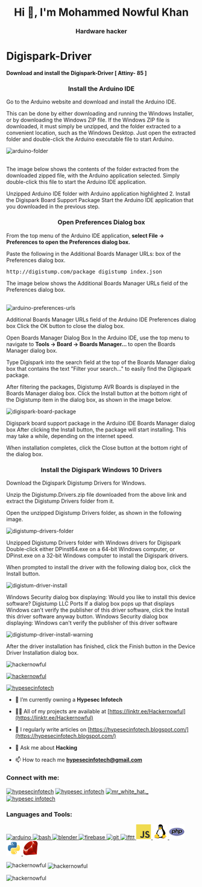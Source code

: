 
<h1 align="center">Hi 👋, I'm Mohammed Nowful Khan</h1>
<h3 align="center">Hardware hacker</h3>

# Digispark-Driver
<b>Download and install the Digispark-Driver [ Attiny- 85 ] </b>

<h3 align="center"> Install the Arduino IDE </h3>
Go to the Arduino website and download and install the Arduino IDE.

This can be done by either downloading and running the Windows Installer, or by downloading the Windows ZIP file. If the Windows ZIP file is downloaded, it must simply be unzipped, and the folder extracted to a convenient location, such as the Windows Desktop. Just open the extracted folder and double-click the Arduino executable file to start Arduino.
<br>

![arduino-folder](https://github.com/HackerNowful/Digispark-Driver/assets/124292739/88d4f6be-587f-48da-9699-1028c7154520)

<br>
The image below shows the contents of the folder extracted from the downloaded zipped file, with the Arduino application selected. Simply double-click this file to start the Arduino IDE application.

Unzipped Arduino IDE folder with Arduino application highlighted
2. Install the Digispark Board Support Package
Start the Arduino IDE application that you downloaded in the previous step.

<h3 align="center">Open Preferences Dialog box</h3>
From the top menu of the Arduino IDE application,<b> select File → Preferences to open the Preferences dialog box.</b>

Paste the following in the Additional Boards Manager URLs: box of the Preferences dialog box.
<pre>
http://digistump.com/package_digistump_index.json </pre>
The image below shows the Additional Boards Manager URLs field of the Preferences dialog box.
<br><br>

![arduino-preferences-urls](https://github.com/HackerNowful/Digispark-Driver/assets/124292739/af5358e0-a867-41c8-b6f0-a04b3c448c73)
<br>

Additional Boards Manager URLs field of the Arduino IDE Preferences dialog box
Click the OK button to close the dialog box.

Open Boards Manager Dialog Box
In the Arduino IDE, use the top menu to navigate to <b>Tools → Board → Boards Manager... </b>to open the Boards Manager dialog box.

Type Digispark into the search field at the top of the Boards Manager dialog box that contains the text "Filter your search..." to easily find the Digispark package.

After filtering the packages, Digistump AVR Boards is displayed in the Boards Manager dialog box. Click the Install button at the bottom right of the Digistump item in the dialog box, as shown in the image below.

![digispark-board-package](https://github.com/HackerNowful/Digispark-Driver/assets/124292739/ce6852b6-1403-4a5b-91cb-6ce4690f7a9e)

Digispark board support package in the Arduino IDE Boards Manager dialog box
After clicking the Install button, the package will start installing. This may take a while, depending on the internet speed.

When installation completes, click the Close button at the bottom right of the dialog box.

<h3 align="center">Install the Digispark Windows 10 Drivers </h3>
Download the Digispark Digistump Drivers for Windows.

Unzip the Digistump.Drivers.zip file downloaded from the above link and extract the Digistump Drivers folder from it.

Open the unzipped Digistump Drivers folder, as shown in the following image.

![digistump-drivers-folder](https://github.com/HackerNowful/Digispark-Driver/assets/124292739/e717cf29-79b1-4b49-a04b-709822e35453)


Unzipped Digistump Drivers folder with Windows drivers for Digispark
Double-click either DPinst64.exe on a 64-bit Windows computer, or DPinst.exe on a 32-bit Windows computer to install the Digispark drivers.

When prompted to install the driver with the following dialog box, click the Install button.

![digistum-driver-install](https://github.com/HackerNowful/Digispark-Driver/assets/124292739/09b32d1e-a114-4a6d-9f7d-f1811c706b45)

Windows Security dialog box displaying: Would you like to install this device software? Digistump LLC Ports
If a dialog box pops up that displays Windows can't verify the publisher of this driver software, click the Install this driver software anyway button. Windows Security dialog box displaying: Windows can't verify the publisher of this driver software

![digistump-driver-install-warning](https://github.com/HackerNowful/Digispark-Driver/assets/124292739/21d1b72e-413c-4e0f-b6f3-fca2313d19e8)

After the driver installation has finished, click the Finish button in the Device Driver Installation dialog box.

<p align="left"> <img src="https://komarev.com/ghpvc/?username=hackernowful&label=Profile%20views&color=0e75b6&style=flat" alt="hackernowful" /> </p>

<p align="left"> <a href="https://github.com/ryo-ma/github-profile-trophy"><img src="https://github-profile-trophy.vercel.app/?username=hackernowful" alt="hackernowful" /></a> </p>

<p align="left"> <a href="https://twitter.com/hypesecinfotech" target="blank"><img src="https://img.shields.io/twitter/follow/hypesecinfotech?logo=twitter&style=for-the-badge" alt="hypesecinfotech" /></a> </p>

- 🔭 I’m currently owning a **Hypesec Infotech**

- 👨‍💻 All of my projects are available at [https://linktr.ee/Hackernowful](https://linktr.ee/Hackernowful)

- 📝 I regularly write articles on [https://hypesecinfotech.blogspot.com/](https://hypesecinfotech.blogspot.com/)

- 💬 Ask me about **Hacking**

- 📫 How to reach me **hypesecinfotech@gmail.com**

<h3 align="left">Connect with me:</h3>
<p align="left">
<a href="https://twitter.com/hypesecinfotech" target="blank"><img align="center" src="https://raw.githubusercontent.com/rahuldkjain/github-profile-readme-generator/master/src/images/icons/Social/twitter.svg" alt="hypesecinfotech" height="30" width="40" /></a>
<a href="https://linkedin.com/in/hypesec infotech" target="blank"><img align="center" src="https://raw.githubusercontent.com/rahuldkjain/github-profile-readme-generator/master/src/images/icons/Social/linked-in-alt.svg" alt="hypesec infotech" height="30" width="40" /></a>
<a href="https://instagram.com/mr_white_hat._" target="blank"><img align="center" src="https://raw.githubusercontent.com/rahuldkjain/github-profile-readme-generator/master/src/images/icons/Social/instagram.svg" alt="mr_white_hat._" height="30" width="40" /></a>
<a href="https://www.youtube.com/c/hypesec infotech" target="blank"><img align="center" src="https://raw.githubusercontent.com/rahuldkjain/github-profile-readme-generator/master/src/images/icons/Social/youtube.svg" alt="hypesec infotech" height="30" width="40" /></a>
</p>

<h3 align="left">Languages and Tools:</h3>
<p align="left"> <a href="https://www.arduino.cc/" target="_blank" rel="noreferrer"> <img src="https://cdn.worldvectorlogo.com/logos/arduino-1.svg" alt="arduino" width="40" height="40"/> </a> <a href="https://www.gnu.org/software/bash/" target="_blank" rel="noreferrer"> <img src="https://www.vectorlogo.zone/logos/gnu_bash/gnu_bash-icon.svg" alt="bash" width="40" height="40"/> </a> <a href="https://www.blender.org/" target="_blank" rel="noreferrer"> <img src="https://download.blender.org/branding/community/blender_community_badge_white.svg" alt="blender" width="40" height="40"/> </a> <a href="https://firebase.google.com/" target="_blank" rel="noreferrer"> <img src="https://www.vectorlogo.zone/logos/firebase/firebase-icon.svg" alt="firebase" width="40" height="40"/> </a> <a href="https://git-scm.com/" target="_blank" rel="noreferrer"> <img src="https://www.vectorlogo.zone/logos/git-scm/git-scm-icon.svg" alt="git" width="40" height="40"/> </a> <a href="https://ifttt.com/" target="_blank" rel="noreferrer"> <img src="https://www.vectorlogo.zone/logos/ifttt/ifttt-ar21.svg" alt="ifttt" width="40" height="40"/> </a> <a href="https://developer.mozilla.org/en-US/docs/Web/JavaScript" target="_blank" rel="noreferrer"> <img src="https://raw.githubusercontent.com/devicons/devicon/master/icons/javascript/javascript-original.svg" alt="javascript" width="40" height="40"/> </a> <a href="https://www.linux.org/" target="_blank" rel="noreferrer"> <img src="https://raw.githubusercontent.com/devicons/devicon/master/icons/linux/linux-original.svg" alt="linux" width="40" height="40"/> </a> <a href="https://www.php.net" target="_blank" rel="noreferrer"> <img src="https://raw.githubusercontent.com/devicons/devicon/master/icons/php/php-original.svg" alt="php" width="40" height="40"/> </a> <a href="https://www.python.org" target="_blank" rel="noreferrer"> <img src="https://raw.githubusercontent.com/devicons/devicon/master/icons/python/python-original.svg" alt="python" width="40" height="40"/> </a> <a href="https://www.ruby-lang.org/en/" target="_blank" rel="noreferrer"> <img src="https://raw.githubusercontent.com/devicons/devicon/master/icons/ruby/ruby-original.svg" alt="ruby" width="40" height="40"/> </a> </p>

<p><img align="left" src="https://github-readme-stats.vercel.app/api/top-langs?username=hackernowful&show_icons=true&locale=en&layout=compact" alt="hackernowful" /></p>

<p>&nbsp;<img align="center" src="https://github-readme-stats.vercel.app/api?username=hackernowful&show_icons=true&locale=en" alt="hackernowful" /></p>

<p><img align="center" src="https://github-readme-streak-stats.herokuapp.com/?user=hackernowful&" alt="hackernowful" /></p>
